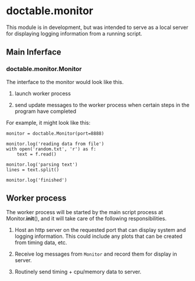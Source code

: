 
# doctable.monitor

This module is in development, but was intended to serve as a local server for displaying logging information from a running script.


## Main Inferface

### doctable.monitor.Monitor

The interface to the monitor would look like this.

1. launch worker process

2. send update messages to the worker process when certain steps in the program have completed

For example, it might look like this:

```
monitor = doctable.Monitor(port=8888)

monitor.log('reading data from file')
with open('random.txt', 'r') as f:
    text = f.read()

monitor.log('parsing text')
lines = text.split()

monitor.log('finished')
```

## Worker process

The worker process will be started by the main script process at Monitor.__init__(), and it will take care of the following responsibilities.

1. Host an http server on the requested port that can display system and logging information. This could include any plots that can be created from timing data, etc.

2. Receive log messages from `Monitor` and record them for display in server.

3. Routinely send timing + cpu/memory data to server.


